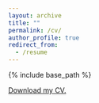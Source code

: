 ```yaml
---
layout: archive
title: ""
permalink: /cv/
author_profile: true
redirect_from:
  - /resume
---
```


{% include base_path %}

[Download my CV.](https://tixiaoshan.github.io/_pages/CV.pdf)


<object data="https://tixiaoshan.github.io/_pages/CV.pdf" type="application/pdf" width="700px" height="700px">
    <embed src="https://tixiaoshan.github.io/_pages/CV.pdf">
    </embed>
</object>


<!-- Education
======
* Ph.D in Mechanical Engineering, Stevens Institute of Technology, 2019
* M.S. in Mechanical Electronics Engineering, Shanghai University, 2014
* B.S. in Mechanical Engineering and Automation, Qingdao University, 2011

Work experience
======
* 2014-Present: Research Assistant
  * Stevens Institute of Technology
  * Duties included: SLAM, Autonomous navigation system design (localization, mapping and motion planning)

* 2013-2014: Assistant Engineer
  * Shanghai ABB Engineering CO. Ltd.
  * Duties included: 3D modeling of assembly tools for BMW clutch, design of roll table’s cover plate for BMW production line

Teaching experience
======
* 2017-Present: Teaching Assistant, Introduction to Robotics, Stevens Institute of Technology
* 2017-Present: Teaching Assistant, Control Systems, Stevens Institute of Technology
* 2018: Teaching Assistant, Engineering Design, Stevens Institute of Technology
* 2016: Teaching Assistant, Systems Laboratory, Stevens Institute of Technology

Skills
======
* Programming Languages
  * Python, C/C++
* Softwares
  * Solidworks, ROS, Linux, Tensorflow, PyTorch, Keras, Matlab, AutoCAD
* Industry Knowledge
  * SLAM, Motion Planning, 3D Modeling, Machine Learning

Publications
======
* sa
 -->